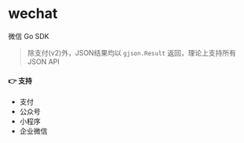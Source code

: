# wechat

微信 Go SDK

> 除支付(v2)外，JSON结果均以 `gjson.Result` 返回，理论上支持所有 JSON API

#### 👉 支持

- 支付
- 公众号
- 小程序
- 企业微信
